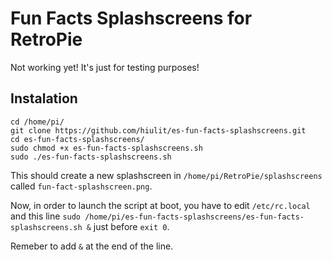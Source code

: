 # Fun Facts Splashscreens for RetroPie

Not working yet! It's just for testing purposes!

## Instalation

```
cd /home/pi/
git clone https://github.com/hiulit/es-fun-facts-splashscreens.git
cd es-fun-facts-splashscreens/
sudo chmod +x es-fun-facts-splashscreens.sh
sudo ./es-fun-facts-splashscreens.sh
```

This should create a new splashscreen in `/home/pi/RetroPie/splashscreens` called `fun-fact-splashscreen.png`.

Now, in order to launch the script at boot, you have to edit `/etc/rc.local` and this line `sudo /home/pi/es-fun-facts-splashscreens/es-fun-facts-splashscreens.sh &` just before `exit 0`.

Remeber to add `&` at the end of the line.
